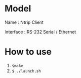 # Model
 Name : Ntrip Client
 
 Interface : RS-232 Serial / Ethernet
 
# How to use
1. `$make`
2. `$ ./launch.sh`
